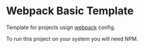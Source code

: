 # Webpack Basic Template

Template for projects usign [webpack](https://webpack.js.org/) config.

To run this project on your system you will need NPM.
